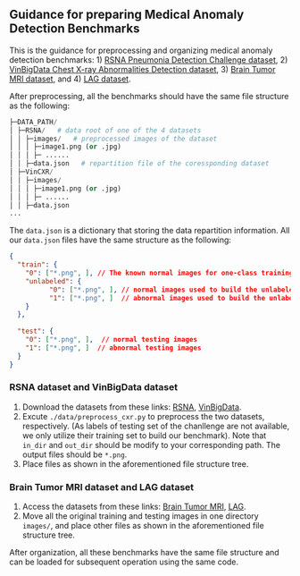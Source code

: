 ## Guidance for preparing Medical Anomaly Detection Benchmarks

This is the guidance for preprocessing and organizing medical anomaly detection benchmarks: 1) [RSNA Pneumonia Detection Challenge dataset](https://www.kaggle.com/c/rsna-pneumonia-detection-challenge), 2) [VinBigData Chest X-ray Abnormalities Detection dataset](https://www.kaggle.com/c/vinbigdata-chest-xray-abnormalities-detection), 3) [Brain Tumor MRI dataset](https://www.kaggle.com/datasets/masoudnickparvar/brain-tumor-mri-dataset), and 4) [LAG dataset](https://ieeexplore.ieee.org/document/8756196).

After preprocessing, all the benchmarks should have the same file structure as the following:


```python
├─DATA_PATH/
│ ├─RSNA/   # data root of one of the 4 datasets
│ │ ├─images/   # preprocessed images of the dataset 
│ │ │ ├─image1.png (or .jpg)
│ │ │ ├─ ......
│ │ ├─data.json   # repartition file of the coressponding dataset
│ ├─VinCXR/
│ │ ├─images/
│ │ │ ├─image1.png (or .jpg)
│ │ │ ├─ ......
│ │ ├─data.json 
...
```

The `data.json` is a dictionary that storing the data repartition information. All our `data.json` files have the same structure as the following: 

```json
{
  "train": {
    "0": ["*.png", ], // The known normal images for one-class training
    "unlabeled": {
          "0": ["*.png", ], // normal images used to build the unlabeled dataset
    	  "1": ["*.png", ]  // abnormal images used to build the unlabeled dataset
    }
  },
  
  "test": {
  	"0": ["*.png", ],  // normal testing images
  	"1": ["*.png", ]  // abnormal testing images
  }
}
```
### RSNA dataset and VinBigData dataset

1. Download the datasets from these links: [RSNA](https://www.kaggle.com/c/rsna-pneumonia-detection-challenge), [VinBigData](https://www.kaggle.com/c/vinbigdata-chest-xray-abnormalities-detection).
2. Excute `./data/preprocess_cxr.py` to preprocess the two datasets, respectively. (As labels of testing set of the chanllenge are not available, we only utilize their training set to build our benchmark). Note that `in_dir` and  `out_dir`  should be modify to your corresponding path. The output files should be `*.png`.
3. Place files as shown in the aforementioned file structure tree.



### Brain Tumor MRI dataset and LAG dataset

1. Access the datasets from these links: [Brain Tumor MRI](https://www.kaggle.com/datasets/masoudnickparvar/brain-tumor-mri-dataset), [LAG](https://ieeexplore.ieee.org/document/8756196).
2. Move all the original training and testing images in one directory `images/`, and place other files as shown in the aforementioned file structure tree.



After organization, all these benchmarks have the same file structure and can be loaded for subsequent operation using the same code. 